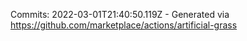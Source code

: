 Commits: 2022-03-01T21:40:50.119Z - Generated via https://github.com/marketplace/actions/artificial-grass
<br>
